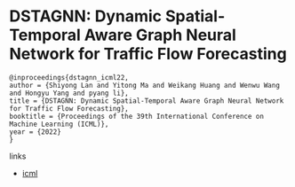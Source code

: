 # DSTAGNN: Dynamic Spatial-Temporal Aware Graph Neural Network for Traffic Flow Forecasting

```
@inproceedings{dstagnn_icml22,
author = {Shiyong Lan and Yitong Ma and Weikang Huang and Wenwu Wang and Hongyu Yang and pyang li},
title = {DSTAGNN: Dynamic Spatial-Temporal Aware Graph Neural Network for Traffic Flow Forecasting},
booktitle = {Proceedings of the 39th International Conference on Machine Learning (ICML)},
year = {2022}
}
```

links
- [icml](https://icml.cc/Conferences/2022/Schedule?showEvent=16008)
